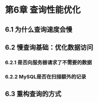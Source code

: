 # 第6章 查询性能优化

## 6.1 为什么查询速度会慢

## 6.2 慢查询基础：优化数据访问

### 6.2.1 是否向服务器请求了不需要的数据

### 6.2.2 MySQL是否在扫描额外的记录

## 6.3 重构查询的方式

